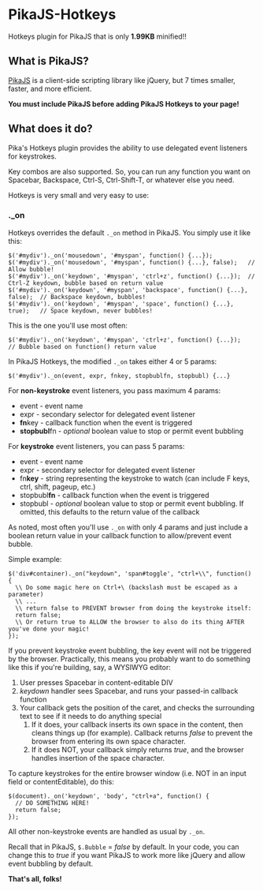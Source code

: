 # PikaJS-Hotkeys

Hotkeys plugin for PikaJS that is only **1.99KB** minified!!

## What is PikaJS?

[PikaJS](https://github.com/Scottie35/PikaJS) is a client-side scripting library like jQuery, but 7 times smaller, faster, and more efficient.

**You must include PikaJS before adding PikaJS Hotkeys to your page!**

## What does it do?

Pika's Hotkeys plugin provides the ability to use delegated event listeners for keystrokes.

Key combos are also supported. So, you can run any function you want on Spacebar, Backspace, Ctrl-S, Ctrl-Shift-T, or whatever else you need.

Hotkeys is very small and very easy to use:

### ._on

Hotkeys overrides the default `._on` method in PikaJS. You simply use it like this:

    $('#mydiv')._on('mousedown', '#myspan', function() {...});
    $('#mydiv')._on('mousedown', '#myspan', function() {...}, false);   // Allow bubble!
    $('#mydiv')._on('keydown', '#myspan', 'ctrl+z', function() {...});  // Ctrl-Z keydown, bubble based on return value
    $('#mydiv')._on('keydown', '#myspan', 'backspace', function() {...}, false);  // Backspace keydown, bubbles!
    $('#mydiv')._on('keydown', '#myspan', 'space', function() {...}, true);   // Space keydown, never bubbles!
		
This is the one you'll use most often:
		
    $('#mydiv')._on('keydown', '#myspan', 'ctrl+z', function() {...});    // Bubble based on function() return value
		
In PikaJS Hotkeys, the modified `._on` takes either 4 or 5 params:

    $('#mydiv')._on(event, expr, fnkey, stopbublfn, stopbubl) {...}

For **non-keystroke** event listeners, you pass maximum 4 params:

- event - event name
- expr - secondary selector for delegated event listener
- **fn**key - callback function when the event is triggered
- **stopbubl**fn - *optional* boolean value to stop or permit event bubbling

For **keystroke** event listeners, you can pass 5 params:

- event - event name
- expr - secondary selector for delegated event listener
- fn**key** - string representing the keystroke to watch (can include F keys, ctrl, shift, pageup, etc.)
- stopbubl**fn** - callback function when the event is triggered
- stopbubl - *optional* boolean value to stop or permit event bubbling. If omitted, this defaults to the return value of the callback

As noted, most often you'll use `._on` with only 4 params and just include a boolean return value in your callback function to allow/prevent event bubble.

Simple example:

    $('div#container)._on("keydown", 'span#toggle', "ctrl+\\", function() {
      \\ Do some magic here on Ctrl+\ (backslash must be escaped as a parameter)
      \\ ...
      \\ return false to PREVENT browser from doing the keystroke itself:
      return false;
      \\ Or return true to ALLOW the browser to also do its thing AFTER you've done your magic!
    });

If you prevent keystroke event bubbling, the key event will not be triggered by the browser. Practically, this means you probably want to do something like this if you're building, say, a WYSIWYG editor:

1. User presses Spacebar in content-editable DIV
2. *keydown* handler sees Spacebar, and runs your passed-in callback function
3. Your callback gets the position of the caret, and checks the surrounding text to see if it needs to do anything special
	1. If it does, your callback inserts its own space in the content, then cleans things up (for example). Callback returns *false* to prevent the browser from entering its own space character.
	2. If it does NOT, your callback simply returns *true*, and the browser handles insertion of the space character.

To capture keystrokes for the entire browser window (i.e. NOT in an input field or contentEditable), do this:

	$(document)._on('keydown', 'body', "ctrl+a", function() {
	  // DO SOMETHING HERE!
	  return false;
	});

All other non-keystroke events are handled as usual by `._on`.

Recall that in PikaJS, `$.Bubble` = *false* by default. In your code, you can change this to *true* if you want PikaJS to work more like jQuery and allow event bubbling by default.

**That's all, folks!**
